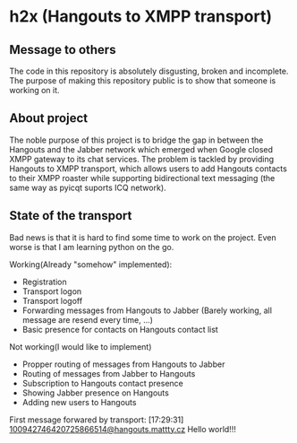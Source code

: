 # h2x (Hangouts to XMPP transport)

## Message to others
The code in this repository is absolutely disgusting, broken and incomplete. The purpose of making this repository public is to show that someone is working on it.

## About project
The noble purpose of this project is to bridge the gap in between the Hangouts and the Jabber network which emerged when Google closed XMPP gateway to its chat services. The problem is tackled by providing Hangouts to XMPP transport, which allows users to add Hangouts contacts to their XMPP roaster while supporting bidirectional text messaging (the same way as pyicqt suports ICQ network).

## State of the transport
Bad news is that it is hard to find some time to work on the project.
Even worse is that I am learning python on the go.

Working(Already "somehow" implemented):

- Registration
- Transport logon
- Transport logoff
- Forwarding messages from Hangouts to Jabber (Barely working, all message are resend every time, ...)
- Basic presence for contacts on Hangouts contact list

Not working(I would like to implement)

- Propper routing of messages from Hangouts to Jabber
- Routing of messages from Jabber to Hangouts
- Subscription to Hangouts contact presence
- Showing Jabber presence on Hangouts
- Adding new users to Hangouts



First message forwared by transport:
	[17:29:31] <100942746420725866514@hangouts.mattty.cz> Hello world!!!
